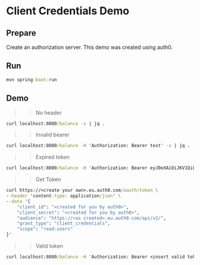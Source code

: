 # Client Credentials Demo

## Prepare

Create an authorization server. This demo was created using auth0.

## Run

```cmd
mvn spring-boot:run
```

## Demo

>> No header

```cmd
curl localhost:8080/balance -s | jq .
```

>> Invalid bearer

```cmd
curl localhost:8080/balance -H 'Authorization: Bearer test' -s | jq .
```

>> Expired token

```cmd
curl localhost:8080/balance -H 'Authorization: Bearer eyJ0eXAiOiJKV1QiLCJhbGciOiJSUzI1NiIsImtpZCI6IlJUVTJSVVkwUWpoR056YzNNREJHTlRKR05EQkZSalF6TlRoRU5rTTVOME5ETnpZM056RkNOQSJ9.eyJpc3MiOiJodHRwczovL3NzdGFwZWxzLmV1LmF1dGgwLmNvbS8iLCJzdWIiOiJ4elg3WGY0T1c4MkJUNjJ6VTZXRzJmcEh3QUdDVlo4ZUBjbGllbnRzIiwiYXVkIjoiaHR0cHM6Ly9zc3RhcGVscy5ldS5hdXRoMC5jb20vYXBpL3YyLyIsImlhdCI6MTU3MjIxNDUzMiwiZXhwIjoxNTcyMzAwOTMyLCJhenAiOiJ4elg3WGY0T1c4MkJUNjJ6VTZXRzJmcEh3QUdDVlo4ZSIsInNjb3BlIjoicmVhZDp1c2VycyIsImd0eSI6ImNsaWVudC1jcmVkZW50aWFscyJ9.yRIsRmkkjGZJK81ATy1JktPWITSceK5AQT-Xh4rlLECEvB6Qjf-x-7_OBKGJF19rHq6W5oSt_nmK3qTQe-QMO6hpLHAnHXOYxX2lcS2uYwPJ8qqEbyggTKpkh3o5C-xOUC1-f0xnDsVFcPc67dNBZkWTsThrs3XwQnbu0zZyYv6a3gjqUq2P_FSMbDYLPWlWrtXjgPiIggRKrjnILp0efdRDtEy5U8q_Phjz4CBiqe6yUYAG49xDKwsUceT9Y2hQFA-N9afCUjJeurS79H3fCfPY6pzEZxlYs1VcTO0YfcBbkB0iQo2KgaL4CnN660HivkPI04FMXZq6hGoo7g2qoA' -s | jq .
```

>> Get Token

```cmd
curl https://<create your own>.eu.auth0.com/oauth/token \
--header 'content-type: application/json' \
--data '{
    "client_id": "<created for you by auth0>",
    "client_secret": "<created for you by auth0>",
    "audience": "https://<as created>.eu.auth0.com/api/v2/",
    "grant_type": "client_credentials",
    "scope": "read:users"
}'
```

>> Valid token

```cmd
curl localhost:8080/balance -H 'Authorization: Bearer <insert valid token>' -s | jq .
```
